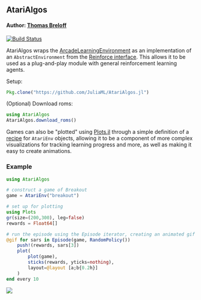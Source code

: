 ## AtariAlgos

#### Author: [Thomas Breloff](https://github.com/tbreloff)

[![Build Status](https://travis-ci.org/JuliaML/AtariAlgos.jl.svg?branch=master)](https://travis-ci.org/JuliaML/AtariAlgos.jl)

AtariAlgos wraps the [ArcadeLearningEnvironment](https://github.com/nowozin/ArcadeLearningEnvironment.jl) as an implementation of an `AbstractEnvironment` from the [Reinforce interface](https://github.com/JuliaML/Reinforce.jl).  This allows it to be used as a plug-and-play module with general reinforcement learning agents.

Setup:

```julia
Pkg.clone("https://github.com/JuliaML/AtariAlgos.jl")
```

(Optional) Download roms:

```julia
using AtariAlgos
AtariAlgos.download_roms()
```

Games can also be "plotted" using [Plots.jl](https://juliaplots.github.io/) through a simple definition of a [recipe](https://juliaplots.github.io/recipes/) for `AtariEnv` objects, allowing it to be a component of more complex visualizations for tracking learning progress and more, as well as making it easy to create animations.


### Example

```julia
using AtariAlgos

# construct a game of Breakout
game = AtariEnv("breakout")

# set up for plotting
using Plots
gr(size=(200,300), leg=false)
rewards = Float64[]

# run the episode using the Episode iterator, creating an animated gif in the process
@gif for sars in Episode(game, RandomPolicy())
	push!(rewards, sars[3])
	plot(
		plot(game),
		sticks(rewards, yticks=nothing),
		layout=@layout [a;b{0.2h}]
	)
end every 10
```

![](https://cloud.githubusercontent.com/assets/933338/17670982/8923a2f6-62e2-11e6-943f-bd0a2a7b5c1f.gif)
